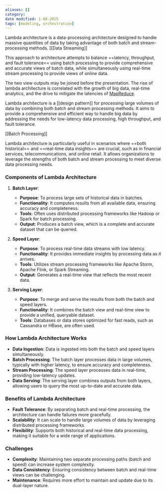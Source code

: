 ```yaml
---
aliases: []
category:
date modified: 1-08-2025
tags: [modeling, orchestration]
---
```

Lambda architecture is a data-processing architecture designed to handle massive quantities of data by taking advantage of both batch and stream-processing methods. [[Data Streaming]]

This approach to architecture attempts to balance ==latency, throughput, and fault tolerance== using batch processing to provide comprehensive and accurate views of batch data, while simultaneously using real-time stream processing to provide views of online data. 

The two view outputs may be joined before the presentation. The rise of lambda architecture is correlated with the growth of big data, real-time analytics, and the drive to mitigate the latencies of [MapReduce](term/map%20reduce.md).

Lambda architecture is a [[design pattern]] for processing large volumes of data by combining both batch and stream processing methods. It aims to provide a comprehensive and efficient way to handle big data by addressing the needs for low-latency data processing, high throughput, and fault tolerance. 

[[Batch Processing]]

Lambda architecture is particularly useful in scenarios where ==both historical== and ==real-time data insights== are crucial, such as in financial services, telecommunications, and online retail. It allows organizations to leverage the strengths of both batch and stream processing to meet diverse data processing needs.

### Components of Lambda Architecture

1. **Batch Layer**:
   - **Purpose**: To process large sets of historical data in batches.
   - **Functionality**: It computes results from all available data, ensuring accuracy and completeness.
   - **Tools**: Often uses distributed processing frameworks like Hadoop or Spark for batch processing.
   - **Output**: Produces a batch view, which is a complete and accurate dataset that can be queried.

2. **Speed Layer**:
   - **Purpose**: To process real-time data streams with low latency.
   - **Functionality**: It provides immediate insights by processing data as it arrives.
   - **Tools**: Utilizes stream processing frameworks like Apache Storm, Apache Flink, or Spark Streaming.
   - **Output**: Generates a real-time view that reflects the most recent data.

3. **Serving Layer**:
   - **Purpose**: To merge and serve the results from both the batch and speed layers.
   - **Functionality**: It combines the batch view and real-time view to provide a unified, queryable dataset.
   - **Tools**: Databases or data stores optimized for fast reads, such as Cassandra or HBase, are often used.

### How Lambda Architecture Works

- **Data Ingestion**: Data is ingested into both the batch and speed layers simultaneously.
- **Batch Processing**: The batch layer processes data in large volumes, typically with higher latency, to ensure accuracy and completeness.
- **Stream Processing**: The speed layer processes data in real-time, providing low-latency updates.
- **Data Serving**: The serving layer combines outputs from both layers, allowing users to query the most up-to-date and accurate data.

### Benefits of Lambda Architecture

- **Fault Tolerance**: By separating batch and real-time processing, the architecture can handle failures more gracefully.
- **Scalability**: It can scale to handle large volumes of data by leveraging distributed processing frameworks.
- **Flexibility**: Supports both historical and real-time data processing, making it suitable for a wide range of applications.

### Challenges

- **Complexity**: Maintaining two separate processing paths (batch and speed) can increase system complexity.
- **Data Consistency**: Ensuring consistency between batch and real-time views can be challenging.
- **Maintenance**: Requires more effort to maintain and update due to its dual-layer nature.

